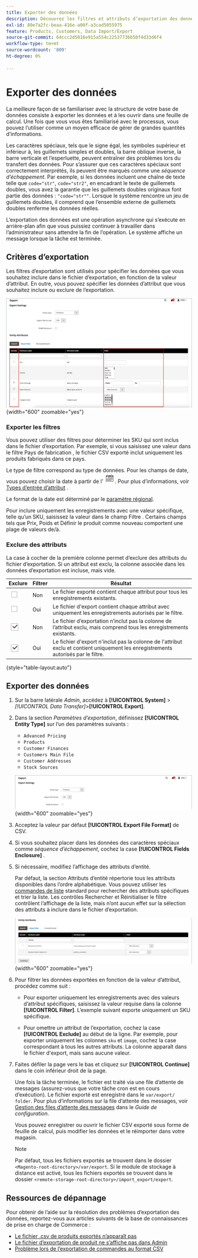 ```yaml
---
title: Exporter des données
description: Découvrez les filtres et attributs d’exportation des données et comment exporter des données à partir de votre magasin.
exl-id: 80e7a2fc-beaa-416e-a00f-a3cad5055975
feature: Products, Customers, Data Import/Export
source-git-commit: 64ccc2d5016e915a554c2253773bb50f4d33d6f4
workflow-type: tm+mt
source-wordcount: '809'
ht-degree: 0%

---
```


# Exporter des données

La meilleure façon de se familiariser avec la structure de votre base de données consiste à exporter les données et à les ouvrir dans une feuille de calcul. Une fois que vous vous êtes familiarisé avec le processus, vous pouvez l’utiliser comme un moyen efficace de gérer de grandes quantités d’informations.

Les caractères spéciaux, tels que le signe égal, les symboles supérieur et inférieur à, les guillemets simples et doubles, la barre oblique inverse, la barre verticale et l’esperluette, peuvent entraîner des problèmes lors du transfert des données. Pour s’assurer que ces caractères spéciaux sont correctement interprétés, ils peuvent être marqués comme une _séquence d’échappement_. Par exemple, si les données incluent une chaîne de texte telle que `code="str"`, `code="str2"`, en encadrant le texte de guillemets doubles, vous avez la garantie que les guillemets doubles originaux font partie des données : `"code="str""`. Lorsque le système rencontre un jeu de guillemets doubles, il comprend que l’ensemble externe de guillemets doubles renferme les données réelles.

L’exportation des données est une opération asynchrone qui s’exécute en arrière-plan afin que vous puissiez continuer à travailler dans l’administrateur sans attendre la fin de l’opération. Le système affiche un message lorsque la tâche est terminée.

## Critères d’exportation

Les filtres d’exportation sont utilisés pour spécifier les données que vous souhaitez inclure dans le fichier d’exportation, en fonction de la valeur d’attribut. En outre, vous pouvez spécifier les données d’attribut que vous souhaitez inclure ou exclure de l’exportation.

![Critères d’exportation des données](./assets/data-export-entity-attributes-exclude.png){width="600" zoomable="yes"}

### Exporter les filtres

Vous pouvez utiliser des filtres pour déterminer les SKU qui sont inclus dans le fichier d’exportation. Par exemple, si vous saisissez une valeur dans le filtre Pays de fabrication , le fichier CSV exporté inclut uniquement les produits fabriqués dans ce pays.

Le type de filtre correspond au type de données. Pour les champs de date, vous pouvez choisir la date à partir de l’![icône Calendrier](../assets/icon-calendar.png). Pour plus d’informations, voir [Types d’entrée d’attribut](../catalog/attributes-input-types.md) .

Le format de la date est déterminé par le [paramètre régional](../getting-started/store-details.md#locale-options).

Pour inclure uniquement les enregistrements avec une valeur spécifique, telle qu’un SKU, saisissez la valeur dans le champ Filtre . Certains champs tels que Prix, Poids et Définir le produit comme nouveau comportent une plage de valeurs de/à.

### Exclure des attributs

La case à cocher de la première colonne permet d’exclure des attributs du fichier d’exportation. Si un attribut est exclu, la colonne associée dans les données d’exportation est incluse, mais vide.

| Exclure | Filtrer | Résultat |
|--- |--- |--- |
| ![Case à cocher Effacée](../assets/checkbox-clear.png) | Non | Le fichier exporté contient chaque attribut pour tous les enregistrements existants. |
| ![Case à cocher Effacée](../assets/checkbox-clear.png) | Oui | Le fichier d&#39;export contient chaque attribut avec uniquement les enregistrements autorisés par le filtre. |
| ![Case à cocher sélectionnée](../assets/checkbox-selected.png) | Non | Le fichier d’exportation n’inclut pas la colonne de l’attribut exclu, mais comprend tous les enregistrements existants. |
| ![Case à cocher sélectionnée](../assets/checkbox-selected.png) | Oui | Le fichier d&#39;export n&#39;inclut pas la colonne de l&#39;attribut exclu et contient uniquement les enregistrements autorisés par le filtre. |

{style="table-layout:auto"}

## Exporter des données

1. Sur la barre latérale _Admin_, accédez à **[!UICONTROL System]** > _[!UICONTROL Data Transfer]_>**[!UICONTROL Export]**.

1. Dans la section _Paramètres d’exportation_, définissez **[!UICONTROL Entity Type]** sur l’un des paramètres suivants :

   - `Advanced Pricing`
   - `Products`
   - `Customer Finances`
   - `Customers Main File`
   - `Customer Addresses`
   - `Stock Sources`

   ![ Paramètres d’exportation des données](./assets/data-export-settings.png){width="600" zoomable="yes"}

1. Acceptez la valeur par défaut **[!UICONTROL Export File Format]** de CSV.

1. Si vous souhaitez placer dans les données des caractères spéciaux comme _séquence d’échappement_, cochez la case **[!UICONTROL Fields Enclosure]** .

1. Si nécessaire, modifiez l’affichage des attributs d’entité.

   Par défaut, la section Attributs d’entité répertorie tous les attributs disponibles dans l’ordre alphabétique. Vous pouvez utiliser les [commandes de liste](../getting-started/admin-grid-controls.md) standard pour rechercher des attributs spécifiques et trier la liste. Les contrôles Rechercher et Réinitialiser le filtre contrôlent l’affichage de la liste, mais n’ont aucun effet sur la sélection des attributs à inclure dans le fichier d’exportation.

   ![ Attributs d’entité filtrés d’exportation de données](./assets/data-export-filter-entity-attributes.png){width="600" zoomable="yes"}

1. Pour filtrer les données exportées en fonction de la valeur d’attribut, procédez comme suit :

   - Pour exporter uniquement les enregistrements avec des valeurs d’attribut spécifiques, saisissez la valeur requise dans la colonne **[!UICONTROL Filter]**. L’exemple suivant exporte uniquement un SKU spécifique.

   - Pour omettre un attribut de l’exportation, cochez la case **[!UICONTROL Exclude]** au début de la ligne. Par exemple, pour exporter uniquement les colonnes `sku` et `image`, cochez la case correspondant à tous les autres attributs. La colonne apparaît dans le fichier d&#39;export, mais sans aucune valeur.

1. Faites défiler la page vers le bas et cliquez sur **[!UICONTROL Continue]** dans le coin inférieur droit de la page.

   Une fois la tâche terminée, le fichier est traité via une file d’attente de messages (assurez-vous que votre tâche cron est en cours d’exécution). Le fichier exporté est enregistré dans le `var/export/ folder`. Pour plus d’informations sur la file d’attente des messages, voir [Gestion des files d’attente des messages](https://experienceleague.adobe.com/docs/commerce-operations/configuration-guide/message-queues/manage-message-queues.html) dans le _Guide de configuration_.

   Vous pouvez enregistrer ou ouvrir le fichier CSV exporté sous forme de feuille de calcul, puis modifier les données et le réimporter dans votre magasin.

   >[!NOTE]
   >
   >Par défaut, tous les fichiers exportés se trouvent dans le dossier `<Magento-root-directory>/var/export`. Si le module de stockage à distance est activé, tous les fichiers exportés se trouvent dans le dossier `<remote-storage-root-directory>/import_export/export`.

## Ressources de dépannage

Pour obtenir de l’aide sur la résolution des problèmes d’exportation des données, reportez-vous aux articles suivants de la base de connaissances de prise en charge de Commerce :

- [ Le fichier .csv de produits exportés n’apparaît pas](https://experienceleague.adobe.com/docs/commerce-knowledge-base/kb/troubleshooting/miscellaneous/exported-products-.csv-file-does-not-appear.html)
- [ Le fichier d’exportation de produit ne s’affiche pas dans Admin](https://experienceleague.adobe.com/docs/commerce-knowledge-base/kb/support-tools/patches/v1-0-9/mdva-31168-magento-patch-product-export-file-does-not-show-in-admin.html)
- [Problème lors de l’exportation de commandes au format CSV](https://experienceleague.adobe.com/docs/commerce-knowledge-base/kb/support-tools/patches/v1-0-8/mdva-31242-magento-patch-issue-in-exporting-orders-in-csv-format.html)

